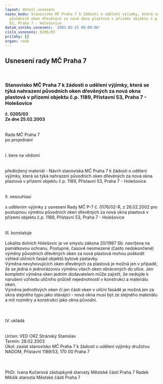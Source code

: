 ```yaml
---
layout: detail_usneseni
nazev_bodu: Stanovisko MČ Praha 7 k žádosti o udělení výjimky, která se týká nahrazení
  původních oken dřevěných za nová okna plastová v přízemí objektu č.p. 1189, Přístavní
  53, Praha 7 - Holešovice
datum_vzniku_usneseni: '2003-02-25 00:00:00'
cislo_usneseni: 0205/03
prilohy: []
organ: rada
---
```

<div id="ucUsn_pList" class="usn">
	<span><h2>Usnesení rady MČ Praha 7 </h2>
<br></span><div class="standBody">
<span><h3>Stanovisko MČ Praha 7 k žádosti o udělení výjimky, která se týká nahrazení původních oken dřevěných za nová okna plastová v přízemí objektu č.p. 1189, Přístavní 53, Praha 7 - Holešovice</h3></span><div class="center">
		<strong>č. 0205/03</strong><br>
	</div>
<div class="center">
		<strong>Ze dne 25.02.2003</strong><br><br>
	</div>
<br>Rada MČ Praha 7<br>po projednání<br><br><br>I.	bere na vědomí<br><br> <br>předložený materiál - Návrh stanoviska MČ Praha 7 k žádosti o udělení výjimky, která se týká nahrazení původních oken dřevěných za nová okna plastová v přízemí objektu č.p. 1189, Přístavní 53, Praha 7 - Holešovice<br><br><br>II.	nesouhlasí<br><br>s udělením výjimky z usnesení Rady MČ P-7 č. 0176/02-R, z 26.02.2002 pro postupnou výměnu původních oken dřevěných za nová okna plastová v přízemí objektu č.p. 1189, Přístavní 53, Praha 7 - Holešovice<br><br><br>III.	konstatuje<br><br>Lokalita dolních Holešovic je ve smyslu zákona 20/1987 Sb. navržena na památkovou ochranu. Postupné, časově neomezené (často nedokončené) výměny původních dřevěných oken za nová plastová mohou poškodit vzhled uličních fasád objektů bytové zástavby.<br>Výměna nevyhovujících oken dřevěných za plastová je možná jen v případě, že se jedná o jednorázovou výměnu všech oken obrácených do ulice. Jen kompletní výměna oken jedním dodavatelem může zajistit, že nedojde k narušení vzhledu uličního průčelí nejednotností v konstrukci a materiálu oken.<br>Výměna jednotlivých oken či jen části oken v uliční fasádě je možná jen za okna stejného typu jako stávající - nová okna musí být ze stejného materiálu a mít rozměry a konstrukci jako okna původní.<br><br><br><br>IV.	ukládá <br><br> <br>Určen:	VED ORZ  Stránský Stanislav<br>Termín: 28.02.2003<br>Úkol:	zaslat stanovisko MČ Praha 7 k žádosti o udělení výjimky družstvu NADOM, Přístavní 1189/53, 170 00 Praha 7<br> <br> <br>	<br>PhDr. Ivana Kučerová zástupkyně starosty Městské části Praha 7	 Radek Mikšík starosta Městské části Praha 7<br>	<br><br>
</div>
</div>
